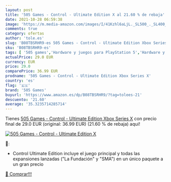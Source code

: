 ```yaml
---
layout: post
title: '505 Games - Control - Ultimate Edition X al 21.60 % de rebaja'
date: 2021-10-28 06:59:38
image: 'https://m.media-amazon.com/images/I/41Kzhl6aLjL._SL500_._SL400_.jpg'
comments: true
category: ofertas
author: 'tole.es'
slug: 'B08TBSRHR9-es 505 Games - Control - Ultimate Edition Xbox Series X'
sku: 'B08TBSRHR9-es'
tags: [ '505 games','Hardware y juegos para PlayStation 5','Hardware y juegos para Xbox Series X y S','Juegos para PlayStation 5','Juegos para Xbox Series X y S','Videojuegos','xbox', ]
actualPrice: 29.0 EUR
currency: EUR
price: 29.0
comparePrice: 36.99 EUR
prodname: '505 Games - Control - Ultimate Edition Xbox Series X'
country: 'es'
flag: '🇪🇸'
brand: '505 Games'
buyurl: 'https://www.amazon.es/dp/B08TBSRHR9/?tag=tolees-21'
descuento: '21.60'
average: '35.3235714285714'
---
```


Tienes [505 Games - Control - Ultimate Edition Xbox Series X](https://www.amazon.es/dp/B08TBSRHR9/?tag=tolees-21) con precio final de  29.0 EUR (original: 36.99 EUR) (21.60 %  de rebaja) aqui!

[![505 Games - Control - Ultimate Edition X](https://m.media-amazon.com/images/I/41Kzhl6aLjL._SL500_._SL400_.jpg)](https://www.amazon.es/dp/B08TBSRHR9/?tag=tolees-21)

🔎:

- Control Ultimate Edition incluye el juego principal y todas las expansiones lanzadas ("La Fundación" y "SMA") en un único paquete a un gran precio

[🛒 Comprar!!!](https://www.amazon.es/dp/B08TBSRHR9/?tag=tolees-21)
